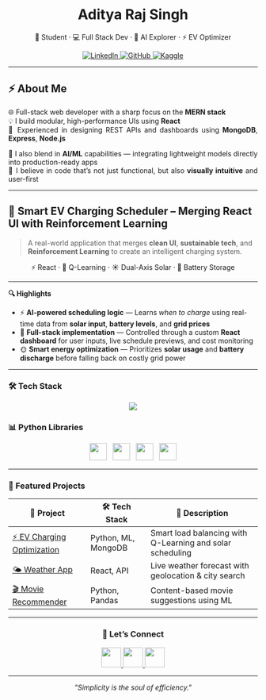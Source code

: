 <h1 align="center">Aditya Raj Singh</h1>

<p align="center">
  🚀 Student · 💻 Full Stack Dev · 🤖 AI Explorer · ⚡ EV Optimizer
</p>

<!-- Add spacing here -->
<p align="center" style="margin-top: 10px;">
  <a href="https://www.linkedin.com/in/aditya-raj-singh-212a65285/" target="_blank">
    <img alt="LinkedIn" src="https://img.shields.io/badge/LINKEDIN-0A66C2?style=for-the-badge&logo=linkedin&logoColor=white"/>
  </a>
  <a href="https://github.com/Aditya-prog-git" target="_blank">
    <img alt="GitHub" src="https://img.shields.io/badge/GITHUB-181717?style=for-the-badge&logo=github&logoColor=white"/>
  </a>
  <a href="https://www.kaggle.com/adityasingh01676" target="_blank">
    <img alt="Kaggle" src="https://img.shields.io/badge/KAGGLE-20BEFF?style=for-the-badge&logo=kaggle&logoColor=white"/>
  </a>
</p>

---
## ⚡ About Me

<div align="justify">

🌐 Full-stack web developer with a sharp focus on the **MERN stack**  
💡 I build modular, high-performance UIs using **React**  
🔗 Experienced in designing REST APIs and dashboards using **MongoDB**, **Express**, **Node.js**

🧠 I also blend in **AI/ML** capabilities — integrating lightweight models directly into production-ready apps  
🎯 I believe in code that’s not just functional, but also **visually intuitive** and user-first

</div>

---

## 🔋 Smart EV Charging Scheduler – Merging React UI with Reinforcement Learning

> A real-world application that merges **clean UI**, **sustainable tech**, and **Reinforcement Learning** to create an intelligent charging system.

<p align="center">
  ⚡ React · 🔁 Q-Learning · ☀️ Dual-Axis Solar · 💾 Battery Storage
</p>

---

**🔍 Highlights**

- ⚡ **AI-powered scheduling logic** — Learns *when to charge* using real-time data from **solar input**, **battery levels**, and **grid prices**
- 🧩 **Full-stack implementation** — Controlled through a custom **React dashboard** for user inputs, live schedule previews, and cost monitoring
- 🌞 **Smart energy optimization** — Prioritizes **solar usage** and **battery discharge** before falling back on costly grid power

---

### 🛠 Tech Stack

<p align="center">
  <img src="https://skillicons.dev/icons?i=cpp,python,js,react,nextjs,nodejs,mongodb,postgres,firebase,git,figma&perline=7" />
</p>

### 📊 Python Libraries

<p align="center">
  <img src="https://upload.wikimedia.org/wikipedia/commons/3/31/NumPy_logo_2020.svg" height="35" />
  &nbsp;
  <img src="https://upload.wikimedia.org/wikipedia/commons/2/22/Pandas_mark.svg" height="35" />
  &nbsp;
  <img src="https://upload.wikimedia.org/wikipedia/commons/0/05/Scikit_learn_logo_small.svg" height="35" />
  &nbsp;
  <img src="https://upload.wikimedia.org/wikipedia/commons/8/84/Matplotlib_icon.svg" height="35" />
</p>

---

### 🚀 Featured Projects

<p align="center">

<table>
  <thead>
    <tr>
      <th>🚀 Project</th>
      <th>🛠️ Tech Stack</th>
      <th>📄 Description</th>
    </tr>
  </thead>
  <tbody>
    <tr>
      <td><a href="https://github.com/Aditya-prog-git/ev-charging-project">⚡ EV Charging Optimization</a></td>
      <td>Python, ML, MongoDB</td>
      <td>Smart load balancing with Q-Learning and solar scheduling</td>
    </tr>
    <tr>
      <td><a href="https://github.com/Aditya-prog-git/weather-app">🌤️ Weather App</a></td>
      <td>React, API</td>
      <td>Live weather forecast with geolocation & city search</td>
    </tr>
    <tr>
      <td><a href="https://github.com/Aditya-prog-git/movie-recommender">🎬 Movie Recommender</a></td>
      <td>Python, Pandas</td>
      <td>Content-based movie suggestions using ML</td>
    </tr>
  </tbody>
</table>

</p>

---

<h3 align="center">🤝 Let’s Connect</h3>

<p align="center">
  <a href="https://www.linkedin.com/in/aditya-raj-singh-212a65285/" target="_blank">
    <img src="https://skillicons.dev/icons?i=linkedin" height="40" />
  </a>
  <a href="mailto:your-email@example.com" target="_blank">
    <img src="https://skillicons.dev/icons?i=gmail" height="40" />
  </a>
  <a href="https://github.com/Aditya-prog-git" target="_blank">
    <img src="https://skillicons.dev/icons?i=github" height="40" />
  </a>
</p>

---

<p align="center">
  <i>"Simplicity is the soul of efficiency."</i>
</p>
